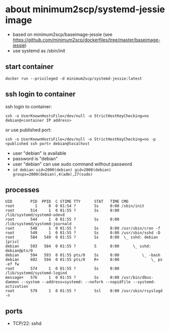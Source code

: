 # about minimum2scp/systemd-jessie image

 * based on minimum2scp/baseimage-jessie (see https://github.com/minimum2scp/dockerfiles/tree/master/baseimage-jessie)
 * use systemd as /sbin/init

## start container

```
docker run --privileged -d minimum2scp/systemd-jessie:latest
```

## ssh login to container

ssh login to container:

```
ssh -o UserKnownHostsFile=/dev/null -o StrictHostKeyChecking=no debian@<container IP address>
```

or use published port:

```
ssh -o UserKnownHostsFile=/dev/null -o StrictHostKeyChecking=no -p <published ssh port> debian@localhost
```

 * user "debian" is available
 * password is "debian"
 * user "debian" can use sudo command without password
 * `id debian`: `uid=2000(debian) gid=2000(debian) groups=2000(debian),4(adm),27(sudo)`

## processes

```
UID        PID  PPID  C STIME TTY      STAT   TIME CMD
root         1     0  0 01:54 ?        Ss     0:00 /sbin/init
root       514     1  0 01:55 ?        Ss     0:00 /lib/systemd/systemd-udevd
root       544     1  0 01:55 ?        Ss     0:00 /lib/systemd/systemd-journald
root       548     1  0 01:55 ?        Ss     0:00 /usr/sbin/cron -f
root       549     1  0 01:55 ?        Ss     0:00 /usr/sbin/sshd -D
root       584   549  0 01:55 ?        Ss     0:00  \_ sshd: debian [priv]
debian     593   584  0 01:55 ?        S      0:00      \_ sshd: debian@pts/0
debian     594   593  0 01:55 pts/0    Ss     0:00          \_ -bash
debian     602   594  0 01:55 pts/0    R+     0:00              \_ ps -ef fw
root       574     1  0 01:55 ?        Ss     0:00 /lib/systemd/systemd-logind
message+   576     1  0 01:55 ?        Ss     0:00 /usr/bin/dbus-daemon --system --address=systemd: --nofork --nopidfile --systemd-activation
root       579     1  0 01:55 ?        Ssl    0:00 /usr/sbin/rsyslogd -n
```

## ports

 * TCP/22: sshd

